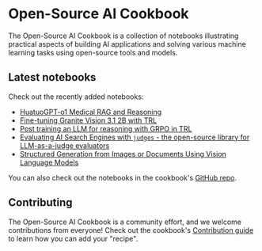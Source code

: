 # Open-Source AI Cookbook

The Open-Source AI Cookbook is a collection of notebooks illustrating practical aspects of building AI
applications and solving various machine learning tasks using open-source tools and models.

## Latest notebooks

Check out the recently added notebooks:

- [HuatuoGPT-o1 Medical RAG and Reasoning](medical_rag_and_reasoning)
- [Fine-tuning Granite Vision 3.1 2B with TRL](fine_tuning_granite_vision_sft_trl)
- [Post training an LLM for reasoning with GRPO in TRL](fine_tuning_llm_grpo_trl)
- [Evaluating AI Search Engines with `judges` - the open-source library for LLM-as-a-judge evaluators](llm_judge_evaluating_ai_search_engines_with_judges_library)
- [Structured Generation from Images or Documents Using Vision Language Models](structured_generation_vision_language_models)

You can also check out the notebooks in the cookbook's [GitHub repo](https://github.com/huggingface/cookbook).

## Contributing

The Open-Source AI Cookbook is a community effort, and we welcome contributions from everyone!
Check out the cookbook's [Contribution guide](https://github.com/huggingface/cookbook/blob/main/README.md) to learn
how you can add your "recipe".